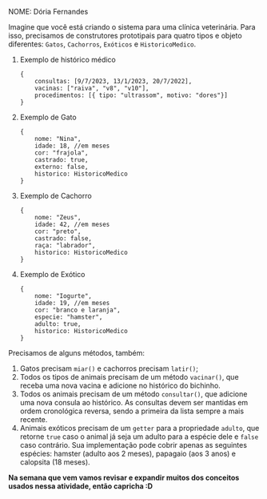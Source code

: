 NOME: Dória Fernandes

Imagine que você está criando o sistema para uma clínica veterinária. 
Para isso, precisamos de construtores prototipais para quatro tipos e objeto diferentes: `Gatos`, `Cachorros`, `Exóticos` e `HistoricoMedico`.

1. Exemplo de histórico médico

    ```
    {
        consultas: [9/7/2023, 13/1/2023, 20/7/2022],
        vacinas: ["raiva", "v8", "v10"],
        procedimentos: [{ tipo: "ultrassom", motivo: "dores"}]
    }
    ```

2. Exemplo de Gato

    ```
    {
        nome: "Nina",
        idade: 18, //em meses
        cor: "frajola",
        castrado: true,
        externo: false,
        historico: HistoricoMedico
    }
    ```

3. Exemplo de Cachorro
    
    ```
    {
        nome: "Zeus",
        idade: 42, //em meses
        cor: "preto",
        castrado: false,
        raça: "labrador",
        historico: HistoricoMedico
    }
    ```
4. Exemplo de Exótico
    ```
    {
        nome: "Iogurte",
        idade: 19, //em meses
        cor: "branco e laranja",
        especie: "hamster",
        adulto: true,
        historico: HistoricoMedico
    }
    ```

Precisamos de alguns métodos, também:
1. Gatos precisam `miar()` e cachorros precisam `latir()`;
2. Todos os tipos de animais precisam de um método `vacinar()`, que receba uma nova vacina e adicione no histórico do bichinho.
3. Todos os animais precisam de um método `consultar()`, que adicione uma nova consula ao histórico. As consultas devem ser mantidas em ordem cronológica reversa, sendo a primeira da lista sempre a mais recente.
4. Animais exóticos precisam de um `getter` para a propriedade `adulto`, que retorne `true` caso o animal já seja um adulto para a espécie dele e `false` caso contrário. Sua implementação pode cobrir apenas as seguintes espécies: hamster (adulto aos 2 meses), papagaio (aos 3 anos) e calopsita (18 meses).
    

**Na semana que vem vamos revisar e expandir muitos dos conceitos usados nessa atividade, então capricha :D**